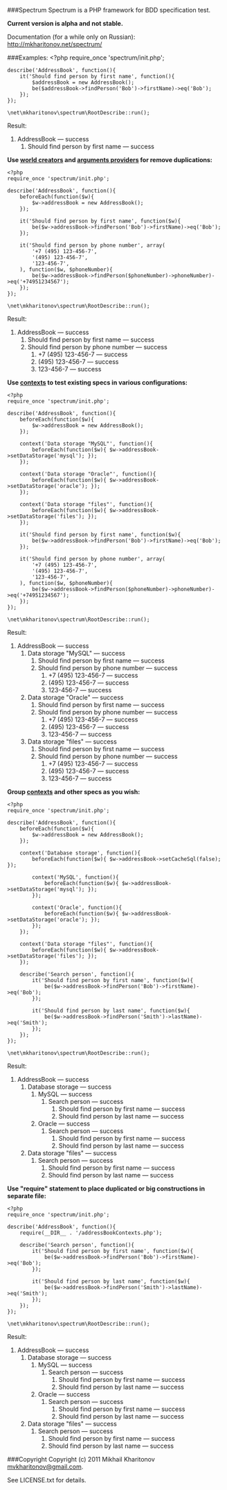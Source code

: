 ###Spectrum
Spectrum is a PHP framework for BDD specification test.

**Current version is alpha and not stable.**

Documentation (for a while only on Russian): http://mkharitonov.net/spectrum/

###Examples:
	<?php
	require_once 'spectrum/init.php';

	describe('AddressBook', function(){
		it('Should find person by first name', function(){
			$addressBook = new AddressBook();
			be($addressBook->findPerson('Bob')->firstName)->eq('Bob');
		});
	});

	\net\mkharitonov\spectrum\RootDescribe::run();

Result:

1. AddressBook — success
	1. Should find person by first name — success

**Use [world creators](http://mkharitonov.net/spectrum/#worlds) and [arguments providers](http://mkharitonov.net/spectrum/#arguments-providers) for remove duplications:**

	<?php
	require_once 'spectrum/init.php';

	describe('AddressBook', function(){
		beforeEach(function($w){
			$w->addressBook = new AddressBook();
		});

		it('Should find person by first name', function($w){
			be($w->addressBook->findPerson('Bob')->firstName)->eq('Bob');
		});

		it('Should find person by phone number', array(
			'+7 (495) 123-456-7',
			'(495) 123-456-7',
			'123-456-7',
		), function($w, $phoneNumber){
			be($w->addressBook->findPerson($phoneNumber)->phoneNumber)->eq('+74951234567');
		});
	});

	\net\mkharitonov\spectrum\RootDescribe::run();

Result:

1. AddressBook — success
	1. Should find person by first name — success
	2. Should find person by phone number — success
		1. +7 (495) 123-456-7 — success
		2. (495) 123-456-7 — success
		3. 123-456-7 — success

**Use [contexts](http://mkharitonov.net/spectrum/#contexts) to test existing specs in various configurations:**

	<?php
	require_once 'spectrum/init.php';

	describe('AddressBook', function(){
		beforeEach(function($w){
			$w->addressBook = new AddressBook();
		});

		context('Data storage "MySQL"', function(){
			beforeEach(function($w){ $w->addressBook->setDataStorage('mysql'); });
		});

		context('Data storage "Oracle"', function(){
			beforeEach(function($w){ $w->addressBook->setDataStorage('oracle'); });
		});

		context('Data storage "files"', function(){
			beforeEach(function($w){ $w->addressBook->setDataStorage('files'); });
		});

		it('Should find person by first name', function($w){
			be($w->addressBook->findPerson('Bob')->firstName)->eq('Bob');
		});

		it('Should find person by phone number', array(
			'+7 (495) 123-456-7',
			'(495) 123-456-7',
			'123-456-7',
		), function($w, $phoneNumber){
			be($w->addressBook->findPerson($phoneNumber)->phoneNumber)->eq('+74951234567');
		});
	});

	\net\mkharitonov\spectrum\RootDescribe::run();

Result:

1. AddressBook — success
	1. Data storage "MySQL" — success
		1. Should find person by first name — success
		2. Should find person by phone number — success
			1. +7 (495) 123-456-7 — success
			2. (495) 123-456-7 — success
			3. 123-456-7 — success
	2. Data storage "Oracle" — success
		1. Should find person by first name — success
		2. Should find person by phone number — success
			1. +7 (495) 123-456-7 — success
			2. (495) 123-456-7 — success
			3. 123-456-7 — success
	3. Data storage "files" — success
		1. Should find person by first name — success
		2. Should find person by phone number — success
			1. +7 (495) 123-456-7 — success
			2. (495) 123-456-7 — success
			3. 123-456-7 — success

**Group [contexts](http://mkharitonov.net/spectrum/#contexts) and other specs as you wish:**

	<?php
	require_once 'spectrum/init.php';

	describe('AddressBook', function(){
		beforeEach(function($w){
			$w->addressBook = new AddressBook();
		});

		context('Database storage', function(){
			beforeEach(function($w){ $w->addressBook->setCacheSql(false); });

			context('MySQL', function(){
				beforeEach(function($w){ $w->addressBook->setDataStorage('mysql'); });
			});

			context('Oracle', function(){
				beforeEach(function($w){ $w->addressBook->setDataStorage('oracle'); });
			});
		});

		context('Data storage "files"', function(){
			beforeEach(function($w){ $w->addressBook->setDataStorage('files'); });
		});

		describe('Search person', function(){
			it('Should find person by first name', function($w){
				be($w->addressBook->findPerson('Bob')->firstName)->eq('Bob');
			});

			it('Should find person by last name', function($w){
				be($w->addressBook->findPerson('Smith')->lastName)->eq('Smith');
			});
		});
	});

	\net\mkharitonov\spectrum\RootDescribe::run();

Result:

1. AddressBook — success
	1. Database storage — success
		1. MySQL — success
			1. Search person — success
				1. Should find person by first name — success
				2. Should find person by last name — success
		2. Oracle — success
			1. Search person — success
				1. Should find person by first name — success
				2. Should find person by last name — success
	2. Data storage "files" — success
		1. Search person — success
			1. Should find person by first name — success
			2. Should find person by last name — success

**Use "require" statement to place duplicated or big constructions in separate file:**

	<?php
	require_once 'spectrum/init.php';

	describe('AddressBook', function(){
		require(__DIR__ . '/addressBookContexts.php');

		describe('Search person', function(){
			it('Should find person by first name', function($w){
				be($w->addressBook->findPerson('Bob')->firstName)->eq('Bob');
			});

			it('Should find person by last name', function($w){
				be($w->addressBook->findPerson('Smith')->lastName)->eq('Smith');
			});
		});
	});

	\net\mkharitonov\spectrum\RootDescribe::run();

Result:

1. AddressBook — success
	1. Database storage — success
		1. MySQL — success
			1. Search person — success
				1. Should find person by first name — success
				2. Should find person by last name — success
		2. Oracle — success
			1. Search person — success
				1. Should find person by first name — success
				2. Should find person by last name — success
	2. Data storage "files" — success
		1. Search person — success
			1. Should find person by first name — success
			2. Should find person by last name — success

###Copyright
Copyright (c) 2011 Mikhail Kharitonov <mvkharitonov@gmail.com>.

See LICENSE.txt for details.